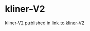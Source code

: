 # kliner-V2
kliner-V2 published in <a href="https://ismailkraou.github.io/kliner-V2/" target="_blank">link to kliner-V2</a>
